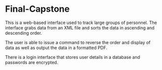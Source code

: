 # Final-Capstone

This is a web-based interface used to track large groups of personnel. The interface grabs data from an XML file and sorts the data in ascending and descending order.

The user is able to issue a command to reverse the order and display of data as well as  output the data in a formatted PDF.

There is a login interface that stores user details in a database and passwords are encrypted.
